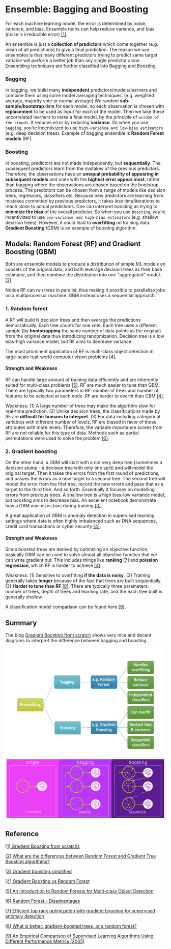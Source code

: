 # Ensemble: Bagging and Boosting


For each machine learning model, the error is determined by noise, variance, and bias. Ensemble techs can help reduce variance, and bias (noise is irreducible error) [[1]][Gradient Boosting from scratch].

An ensemble is just a **collection of predictors** which come together (e.g. mean of all predictions) to give a final prediction. The reason we use ensembles is that many different predictors trying to predict same target variable will perform a better job than any single predictor alone. Ensembling techniques are further classified into Bagging and Boosting.

### Bagging

   In bagging, we build many **independent** predictors/models/learners and combine them using some model averaging techniques. (e.g. weighted average, majority vote or normal average) We random **sub-sample/bootstrap** data for each model, so each observation is chosen with **replacement** to be used as input for each of the model. Then we take these uncorrelated learners to make a final model, by the principle of `wisdom of the crowds`. It reduces error by reducing **variance**. So when you use `bagging`, you’re incentivized to use `high-variance and low-bias estimators` (e.g. deep decision trees). Example of bagging ensemble is **Random Forest models** (RF). 
   
   
### Boosting

   In boosting, predictors are not made independently, but **sequentially**. The subsequent predictors learn from the mistakes of the previous predictors. Therefore, the observations have an **unequal probability of appearing in subsequent models** and ones with the **highest error appear most**, rather than bagging where the observations are chosen based on the bootstrap process. The predictors can be chosen from a range of models like decision trees, regressors, classifiers etc. Because new predictors are learning from mistakes committed by previous predictors, it takes less time/iterations to reach close to actual predictions. One can interpret boosting as trying to **minimize the bias** of the overall predictor. So when you use `boosting`, you’re incentivized to use `low-variance and high-bias estimators` (e.g. shallow decision trees). However, it could lead to **overfitting** on training data. **Gradient Boosting** (GBM) is an example of boosting algorithm.
   

## Models: Random Forest (RF) and Gradient Boosting (GBM)


   Both are ensemble models to produce a distribution of simple ML models on subsets of the original data, and both leverage decision trees as their base estimator, and then combine the distribution into one "aggregated" model. [[2]][What are the differences between Random Forest and Gradient Tree Boosting algorithms?]

   Notice RF can run trees in parallel, thus making it possible to parallelize jobs on a multiprocessor machine. GBM instead uses a sequential approach.

### 1. Random forest

   A RF will build N decision trees and then average the predictions democratically. Each tree counts for one vote. Each tree uses a different sample (by **bootstrapping** the same number of data points as the original) from the original data thus introducing randomization. Decision tree is a low bias-high variance model, but RF aims to decrease variance.

   The most prominent application of RF is multi-class object detection in large-scale real-world computer vision problems [[4]][Gradient Boosting vs Random Forest].

#### Strength and Weakness

RF can handle large amount of training data efficiently and are inherently suited for multi-class problems [[5]][An Introduction to Random Forests for Multi-class Object Detection]. RF are much easier to tune than GBM. There are typically two parameters in RF: number of trees and number of features to be selected at each node. RF are harder to overfit than GBM [[4]][Gradient Boosting vs Random Forest].


Weakness: (1) A large number of trees may make the algorithm slow for real-time prediction. (2) Unlike decision trees, the classifications made by RF are **difficult for humans to interpret**. (3) For data including categorical variables with different number of levels, RF are biased in favor of those attributes with more levels. Therefore, the variable importance scores from RF are not reliable for this type of data. Methods such as partial permutations were used to solve the problem [[6]][Random Forest - Disadvantages].


### 2. Gradient boosting

   On the other hand, a GBM will start with a not very deep tree (sometimes a decision stump - a decision tree with only one split) and will model the original target. Then it takes the errors from the first round of predictions, and passes the errors as a new target to a second tree. The second tree will model the error from the first tree, record the new errors and pass that as a target to the third tree. And so forth. Essentially it focuses on modelling errors from previous trees. A shallow tree is a high bias-low variance model, but boosting aims to decrease bias. An excellent notebook demonstrate how a GBM minimizes bias during training [[3]][Gradient boosting simplified].

   A great application of GBM is anomaly detection in supervised learning settings where data is often highly imbalanced such as DNA sequences, credit card transactions or cyber security [[4]][Gradient Boosting vs Random Forest].

#### Strength and Weakness

Since boosted trees are derived by optimizing an objective function, basically GBM can be used to solve almost all objective function that we can write gradient out. This includes things like **ranking** [[7]][Efficient top rank optimization with gradient boosting for supervised anomaly detection] and **poission regression**, which RF is harder to achieve [[4]][Gradient Boosting vs Random Forest].

Weakness: (1) Sensitive to overfitting **if the data is noisy**. (2) Training generally takes **longer** because of the fact that trees are built sequentially. (3) **Harder to tune than RF** [[8]][What is better: gradient-boosted trees, or a random forest?]. There are typically three parameters: number of trees, depth of trees and learning rate, and the each tree built is generally shallow.


A classification model comparison can be found here [[9]][An Empirical Comparison of Supervised Learning Algorithms Using Different Performance Metrics (2005)].


## Summary

The blog [Gradient Boosting from scratch](https://medium.com/mlreview/gradient-boosting-from-scratch-1e317ae4587d) shows very nice and decent diagrams to interpret the difference between bagging and boosting. 

![ensembling](images/ensembling.png)

![bagging_and_boostin](images/bagging_and_boosting.png)












## Reference

[Gradient Boosting from scratch]: https://medium.com/mlreview/gradient-boosting-from-scratch-1e317ae4587d
[[1] Gradient Boosting from scratchs](https://medium.com/mlreview/gradient-boosting-from-scratch-1e317ae4587d)

[What are the differences between Random Forest and Gradient Tree Boosting algorithms?]: https://www.quora.com/What-are-the-differences-between-Random-Forest-and-Gradient-Tree-Boosting-algorithms
[[2] What are the differences between Random Forest and Gradient Tree Boosting algorithms?](https://www.quora.com/What-are-the-differences-between-Random-Forest-and-Gradient-Tree-Boosting-algorithms)


[Gradient boosting simplified]: https://www.kaggle.com/grroverpr/gradient-boosting-simplified/
[[3] Gradient boosting simplified](https://www.kaggle.com/grroverpr/gradient-boosting-simplified/)


[Gradient Boosting vs Random Forest]: https://medium.com/@aravanshad/gradient-boosting-versus-random-forest-cfa3fa8f0d80
[[4] Gradient Boosting vs Random Forest](https://medium.com/@aravanshad/gradient-boosting-versus-random-forest-cfa3fa8f0d80)


[An Introduction to Random Forests for Multi-class Object Detection]: https://pdfs.semanticscholar.org/9035/e87ce49b67b751838c7346d36fe481260217.pdf
[[5] An Introduction to Random Forests for Multi-class Object Detection](https://pdfs.semanticscholar.org/9035/e87ce49b67b751838c7346d36fe481260217.pdf)


[Random Forest - Disadvantages]: http://www.liquisearch.com/random_forest/disadvantages
[[6] Random Forest - Disadvantages](http://www.liquisearch.com/random_forest/disadvantages)



[Efficient top rank optimization with gradient boosting for supervised anomaly detection]: http://ecmlpkdd2017.ijs.si/papers/paperID241.pdf
[[7] Efficient top rank optimization with gradient boosting for supervised anomaly detection](http://ecmlpkdd2017.ijs.si/papers/paperID241.pdf)


[What is better: gradient-boosted trees, or a random forest?]:http://fastml.com/what-is-better-gradient-boosted-trees-or-random-forest/
[[8] What is better: gradient-boosted trees, or a random forest?](http://fastml.com/what-is-better-gradient-boosted-trees-or-random-forest/)


[An Empirical Comparison of Supervised Learning Algorithms Using Different Performance Metrics (2005)]: http://citeseerx.ist.psu.edu/viewdoc/summary?doi=10.1.1.60.3232
[[9] An Empirical Comparison of Supervised Learning Algorithms Using Different Performance Metrics (2005)](http://citeseerx.ist.psu.edu/viewdoc/summary?doi=10.1.1.60.3232)